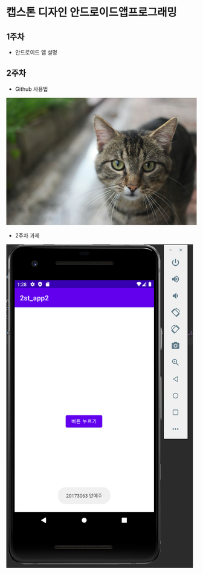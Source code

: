 # 캡스톤 디자인 안드로이드앱프로그래밍

## 1주차
  - 안드로이드 앱 설명

## 2주차
  - Github 사용법

<img width="" height="" src="./png/cat.jpg"></img>

  - 2주차 과제

<img width="" height="" src="./png/2ndstudy.png"></img>

